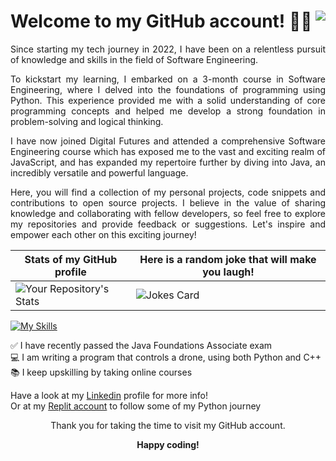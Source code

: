 <div style="text-align: justify;">

# Welcome to my GitHub account! 👩‍💻 <img align="right" src="https://komarev.com/ghpvc/?username=Marion34-dev">

Since starting my tech journey in 2022, I have been on a relentless pursuit of knowledge and skills in the field of Software Engineering. 

To kickstart my learning, I embarked on a 3-month course in Software Engineering, where I delved into the foundations of programming using Python. This experience provided me with a solid understanding of core programming concepts and helped me develop a strong foundation in problem-solving and logical thinking.

I have now joined Digital Futures and attended a comprehensive Software Engineering course which has exposed me to the vast and exciting realm of JavaScript, and has expanded my repertoire further by diving into Java, an incredibly versatile and powerful language.

Here, you will find a collection of my personal projects, code snippets and contributions to open source projects. I believe in the value of sharing knowledge and collaborating with fellow developers, so feel free to explore my repositories and provide feedback or suggestions. Let's inspire and empower each other on this exciting journey!

<div align="center">
  
| Stats of my GitHub profile                                                                                               |  Here is a random joke that will make you laugh!                      
| ------------------------------------------------------------------------------------------------------------------------ | -------------------------------------------------- 
| ![Your Repository's Stats](https://github-readme-stats.vercel.app/api/top-langs/?username=Marion34-dev&theme=blue-green) | ![Jokes Card](https://readme-jokes.vercel.app/api)  

</div>


[![My Skills](https://skillicons.dev/icons?i=js,py,java,html,css,mongodb,react,vite,bootstrap,git,github,nodejs,replit,vscode,django )](https://skillicons.dev)

✅ I have recently passed the Java Foundations Associate exam <br>
💻 I am writing a program that controls a drone, using both Python and C++ <br>
📚 I keep upskilling by taking online courses


Have a look at my <a href="https://www.linkedin.com">Linkedin</a> profile for more info! <br>
Or at my <a href="https://replit.com/@Marion12345">Replit account</a> to follow some of my Python journey

  
<div align="center">
Thank you for taking the time to visit my GitHub account.

**Happy coding!**

</div>
</div>



<!-- <picture>
 <source media="(prefers-color-scheme: dark)" srcset="https://www.clipartmax.com/png/small/27-276717_clients-are-also-welcome-to-provide-all-of-their-own-steaming-coffee.png">
 <source media="(prefers-color-scheme: light)" srcset="https://www.clipartmax.com/png/small/27-276717_clients-are-also-welcome-to-provide-all-of-their-own-steaming-coffee.png">
 <img alt="YOUR-ALT-TEXT" src="https://www.clipartmax.com/png/small/27-276717_clients-are-also-welcome-to-provide-all-of-their-own-steaming-coffee.png">
</picture> --!>

